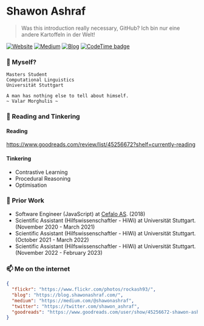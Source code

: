 # Shawon Ashraf
> Was this introduction really necessary, GitHub? Ich bin nur eine andere Kartoffeln in der Welt!

[![Website](https://img.shields.io/badge/--website?label=Website&logo=safari&style=social)](https://shawonashraf.com)
[![Medium](https://img.shields.io/badge/--medium?label=Medium&logo=medium&style=social)](https://medium.com/@shawonashraf)
[![Blog](https://img.shields.io/badge/--blog?label=Blog&logo=blog&style=social)](https://blog.shawonashraf.com/)
[![CodeTime badge](https://img.shields.io/endpoint?style=social&url=https%3A%2F%2Fapi.codetime.dev%2Fshield%3Fid%3D16798%26project%3D%26in%3D0)](https://codetime.dev)


### 🤔 Myself?
```
Masters Student
Computational Linguistics
Universität Stuttgart
```

```
A man has nothing else to tell about himself.
~ Valar Morghulis ~
```

### 🔭 Reading and Tinkering
#### Reading
https://www.goodreads.com/review/list/45256672?shelf=currently-reading

#### Tinkering
- Contrastive Learning
- Procedural Reasoning
- Optimisation


### 🧳 Prior Work
- Software Engineer (JavaScript) at [Cefalo AS](https://www.cefalo.com/). (2018)
- Scientific Assistant (Hilfswissenschaftler - HiWi) at Universität Stuttgart. (November 2020 - March 2021)
- Scientific Assistant (Hilfswissenschaftler - HiWi) at Universität Stuttgart. (October 2021 - March 2022)
- Scientific Assistant (Hilfswissenschaftler - HiWi) at Universität Stuttgart. (November 2022 - February 2023)


### 📫 Me on the internet
```json
{
  "flickr": "https://www.flickr.com/photos/rockash93/",
  "blog": "https://blog.shawonashraf.com/",
  "medium": "https://medium.com/@shawonashraf",
  "twitter": "https://twitter.com/shawon_ashraf",
  "goodreads": "https://www.goodreads.com/user/show/45256672-shawon-ashraf"
}
```

